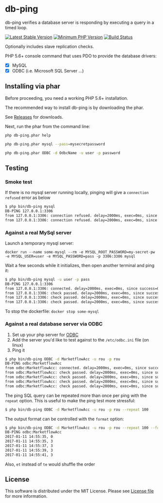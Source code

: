 # db-ping
db-ping verifies a database server is responding by executing a query in a timed loop.

[![Latest Stable Version](https://img.shields.io/packagist/v/ofbeaton/db-ping.svg?style=flat-square)](https://packagist.org/packages/ofbeaton/db-ping)
[![Minimum PHP Version](https://img.shields.io/badge/php-%3E%3D%205.6-8892BF.svg?style=flat-square)](https://php.net/)
[![Build Status](https://img.shields.io/travis/ofbeaton/db-ping/master.svg?style=flat-square)](https://travis-ci.org/ofbeaton/db-ping)

Optionally includes slave replication checks.

PHP 5.6+ console command that uses PDO to provide the database drivers:
- [x] MySQL
- [x] ODBC (i.e. Microsoft SQL Server ...)

## Installing via phar

Before proceeding, you need a working PHP 5.6+ installation.

The recommended way to install db-ping is by downloading the phar. 

See [Releases](https://github.com/ofbeaton/db-ping/releases) for downloads.

Next, run the phar from the command line:


```bash
php db-ping.phar help

php db-ping.phar mysql --pass=mysecretpassword

php db-ping.phar ODBC -d OdbcName -u user -p password
```

## Testing

### Smoke test
If there is no mysql server running locally, pinging will give a `connection refused` error as below

```bash
$ php bin/db-ping mysql
DB-PING 127.0.0.1:3306
from 127.0.0.1:3306: connection refused. delay=2000ms, exec=0ms, since success=0s, since fail=0s
from 127.0.0.1:3306: connection refused. delay=2000ms, exec=0ms, since success=0s, since fail=2.0006s
```

### Against a real MySql server
Launch a temporary mysql server:

`docker run --name some-mysql --rm -e MYSQL_ROOT_PASSWORD=my-secret-pw -e MYSQL_USER=user -e MYSQL_PASSWORD=pass -p 3306:3306 mysql`

Wait a few seconds while it initializes, then open another terminal and ping it:

```bash
$ php bin/db-ping mysql -u user -p pass
DB-PING 127.0.0.1:3306
from 127.0.0.1:3306: connected. delay=2000ms, exec=0ms, since success=0s, since fail=0s
from 127.0.0.1:3306: check passed. delay=2000ms, exec=0ms, since success=0s, since fail=0s
from 127.0.0.1:3306: check passed. delay=2000ms, exec=0ms, since success=2.0022s, since fail=0s
from 127.0.0.1:3306: check passed. delay=2000ms, exec=0ms, since success=4.0028s, since fail=0s
```

To stop the dockerfile: `docker stop some-mysql`


### Against a real database server via ODBC

1. Set up your php server for [ODBC](http://php.net/manual/en/ref.pdo-odbc.php)
2. Add the server you'd like to test against to the `/etc/odbc.ini` file (on linux)
3. Ping it

```bash
$ php bin/db-ping ODBC -d MarketflowAcc -u rou -p rou
DB-PING odbc:MarketflowAcc
from odbc:MarketflowAcc: connected. delay=2000ms, exec=0ms, since success=0s, since fail=0s
from odbc:MarketflowAcc: check passed. delay=2000ms, exec=0ms, since success=0s, since fail=0s
from odbc:MarketflowAcc: check passed. delay=2000ms, exec=0ms, since success=2.0058s, since fail=0s
from odbc:MarketflowAcc: check passed. delay=2000ms, exec=0ms, since success=4.0071s, since fail=0s
from odbc:MarketflowAcc: check passed. delay=2000ms, exec=0ms, since success=6.0083s, since fail=0s
```

The ping SQL query can be repeated more than once per ping with the `repeat` option. This is useful to make the ping test more stressful:

```bash
$ php bin/db-ping ODBC -d MarketflowAcc -u rou -p rou --repeat 100
```

The output format can be controlled with the `format` option:

```bash
$ php bin/db-ping ODBC -d MarketflowAcc -u rou -p rou --repeat 100 --format te
DB-PING odbc:MarketflowAcc
2017-01-11 14:55:35, 0
2017-01-11 14:55:35, 3
2017-01-11 14:55:37, 3
2017-01-11 14:55:39, 3
2017-01-11 14:55:41, 3
```

Also, `et` instead of `te` would shuffle the order

## License

This software is distributed under the MIT License. Please see [License file](LICENSE) for more information.
